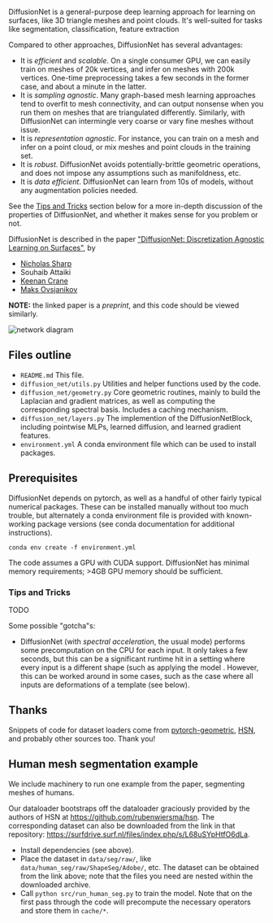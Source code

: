 DiffusionNet is a general-purpose deep learning approach for learning on surfaces, like 3D triangle meshes and point clouds. It's well-suited for tasks like segmentation, classification, feature extraction

Compared to other approaches, DiffusionNet has several advantages:
- It is _efficient_ and _scalable_. On a single consumer GPU, we can easily train on meshes of 20k vertices, and infer on meshes with 200k vertices. One-time preprocessing takes a few seconds in the former case, and about a minute in the latter.
- It is _sampling agnostic_. Many graph-based mesh learning approaches tend to overfit to mesh connectivity, and can output nonsense when you run them on meshes that are triangulated differently. Similarly, with DiffusionNet can intermingle very coarse or vary fine meshes without issue.
- It is _representation agnostic_. For instance, you can train on a mesh and infer on a point cloud, or mix meshes and point clouds in the training set.
- It is _robust_. DiffusionNet avoids potentially-brittle geometric operations, and does not impose any assumptions such as manifoldness, etc.
- It is _data efficient_. DiffusionNet can learn from 10s of models, without any augmentation policies needed.

See the [Tips and Tricks]() section below for a more in-depth discussion of the properties of DiffusionNet, and whether it makes sense for you problem or not.

DiffusionNet is described in the paper ["DiffusionNet: Discretization Agnostic Learning on Surfaces"](https://arxiv.org/abs/2012.00888), by 
- [Nicholas Sharp](https://nmwsharp.com/)
- Souhaib Attaiki
- [Keenan Crane](http://keenan.is/here)
- [Maks Ovsjanikov](http://www.lix.polytechnique.fr/~maks/)

**NOTE:** the linked paper is a _preprint_, and this code should be viewed similarly. 

![network diagram](https://github.com/nmwsharp/diffusion-net/blob/master/media/diagram.jpg)


## Files outline

  - `README.md` This file.
  - `diffusion_net/utils.py` Utilities and helper functions used by the code.
  - `diffusion_net/geometry.py` Core geometric routines, mainly to build the Laplacian and gradient matrices, as well as computing the corresponding spectral basis. Includes a caching mechanism.
  - `diffusion_net/layers.py` The implemention of the DiffusionNetBlock, including pointwise MLPs, learned diffusion, and learned gradient features.
  - `environment.yml` A conda environment file which can be used to install packages.


## Prerequisites

DiffusionNet depends on pytorch, as well as a handful of other fairly typical numerical packages. These can be installed manually without too much trouble, but alternately a conda environment file is provided with known-working package versions (see conda documentation for additional instructions).

```
conda env create -f environment.yml
```

The code assumes a GPU with CUDA support. DiffusionNet has minimal memory requirements; >4GB GPU memory should be sufficient. 

### Tips and Tricks
TODO

Some possible "gotcha"s:
- DiffusionNet (with _spectral acceleration_, the usual mode) performs some precomputation on the CPU for each input. It only takes a few seconds, but this can be a significant runtime hit in a setting where every input is a different shape (such as applying the model . However, this can be worked around in some cases, such as the case where all inputs are deformations of a template (see below).

## Thanks
Snippets of code for dataset loaders come from [pytorch-geometric](https://github.com/rusty1s/pytorch_geometric), [HSN](https://github.com/rubenwiersma/hsn), and probably other sources too. Thank you!

## Human mesh segmentation example

We include machinery to run one example from the paper, segmenting meshes of humans.

Our dataloader bootstraps off the dataloader graciously provided by the authors of HSN at https://github.com/rubenwiersma/hsn. The corresponding dataset can also be downloaded from the link in that repository: https://surfdrive.surf.nl/files/index.php/s/L68uSYpHtfO6dLa.

- Install dependencies (see above).
- Place the dataset in `data/seg/raw/`, like `data/human_seg/raw/ShapeSeg/Adobe/`, etc. The dataset can be obtained from the link above; note that the files you need are nested within the downloaded archive.
- Call `python src/run_human_seg.py` to train the model. Note that on the first pass through the code will precompute the necessary operators and store them in `cache/*`.
